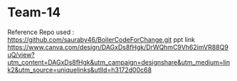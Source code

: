 # Team-14

Reference Repo used : https://github.com/sauraby46/BoilerCodeForChange.git
ppt link https://www.canva.com/design/DAGxDs8fHgk/DrWQhmC9Vh62imVR88Q9uQ/view?utm_content=DAGxDs8fHgk&utm_campaign=designshare&utm_medium=link2&utm_source=uniquelinks&utlId=h3172d00c68

